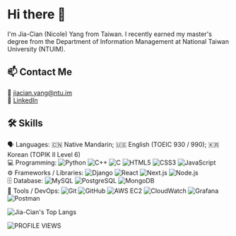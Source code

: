 # Hi there 👋
I'm Jia-Cian (Nicole) Yang from Taiwan. I recently earned my master's degree from the Department of Information Management at National Taiwan University (NTUIM).

## 📫 Contact Me
📧 jiacian.yang@ntu.im  
🔗 [LinkedIn](https://www.linkedin.com/in/jia-cian-yang)

<!--
- 🔭 I’m currently working on ...
- 🌱 I’m currently learning ...
- 👯 I’m looking to collaborate on ...
- 🤔 I’m looking for help with ...
- 💬 Ask me about ...
- 📫 How to reach me: jiacian.yang@ntu.im
- 😄 Pronouns: she/her/hers
- ⚡ Fun fact: ...
-->

## 🛠️ Skills
🗣️ Languages: 🇨🇳 Native Mandarin; 🇺🇸 English (TOEIC 930 / 990); 🇰🇷 Korean (TOPIK II Level 6)  
💻 Programming: 
![Python](https://img.shields.io/badge/Python-3776AB?style=flat&logo=python&logoColor=white)
![C++](https://img.shields.io/badge/C++-00599C?style=flat&logo=c%2B%2B&logoColor=white)
![C](https://img.shields.io/badge/C-A8B9CC?style=flat&logo=c&logoColor=white)
![HTML5](https://img.shields.io/badge/HTML5-E34F26?style=flat&logo=html5&logoColor=white)
![CSS3](https://img.shields.io/badge/CSS3-1572B6?style=flat&logo=css3&logoColor=white)
![JavaScript](https://img.shields.io/badge/JavaScript-F7DF1E?style=flat&logo=javascript&logoColor=black)  
⚙️ Frameworks / Libraries: 
![Django](https://img.shields.io/badge/Django-092E20?style=flat&logo=django&logoColor=white)
![React](https://img.shields.io/badge/React-20232A?style=flat&logo=react&logoColor=61DAFB)
![Next.js](https://img.shields.io/badge/Next.js-000000?style=flat&logo=nextdotjs&logoColor=white)
![Node.js](https://img.shields.io/badge/Node.js-339933?style=flat&logo=nodedotjs&logoColor=white)  
🗄️ Database: 
![MySQL](https://img.shields.io/badge/MySQL-4479A1?style=flat&logo=mysql&logoColor=white)
![PostgreSQL](https://img.shields.io/badge/PostgreSQL-4169E1?style=flat&logo=postgresql&logoColor=white)
![MongoDB](https://img.shields.io/badge/MongoDB-4EA94B?style=flat&logo=mongodb&logoColor=white)  
🧰 Tools / DevOps: 
![Git](https://img.shields.io/badge/Git-F05032?style=flat&logo=git&logoColor=white)
![GitHub](https://img.shields.io/badge/GitHub-181717?style=flat&logo=github&logoColor=white)
![AWS EC2](https://img.shields.io/badge/AWS_EC2-FF9900?style=flat&logo=amazonaws&logoColor=white)
![CloudWatch](https://img.shields.io/badge/CloudWatch-FF4F00?style=flat&logo=amazonaws&logoColor=white)
![Grafana](https://img.shields.io/badge/Grafana-F46800?style=flat&logo=grafana&logoColor=white)
![Postman](https://img.shields.io/badge/Postman-FF6C37?style=flat&logo=postman&logoColor=white)

![Jia-Cian's Top Langs](https://github-readme-stats.vercel.app/api/top-langs/?username=jiacian0609&layout=compact)

![PROFILE VIEWS](https://komarev.com/ghpvc/?username=jiacian0609&color=brightgreen)
